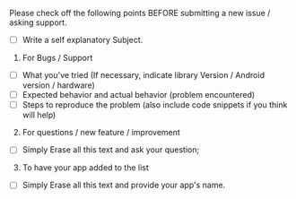 Please check off the following points BEFORE submitting a new issue / asking support.
- [ ] Write a self explanatory Subject.

1) For Bugs / Support
- [ ] What you've tried (If necessary, indicate library Version / Android version / hardware)
- [ ] Expected behavior and actual behavior (problem encountered)
- [ ] Steps to reproduce the problem (also include code snippets if you think will help)

2) For questions / new feature / improvement
- [ ] Simply Erase all this text and ask your question;

3) To have your app added to the list
- [ ] Simply Erase all this text and provide your app's name.
